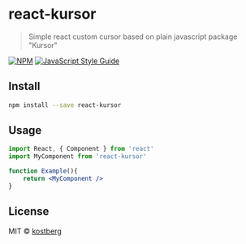 # react-kursor

> Simple react custom cursor based on plain javascript package &quot;Kursor&quot;

[![NPM](https://img.shields.io/npm/v/react-kursor.svg)](https://www.npmjs.com/package/react-kursor) [![JavaScript Style Guide](https://img.shields.io/badge/code_style-standard-brightgreen.svg)](https://standardjs.com)

## Install

```bash
npm install --save react-kursor
```

## Usage

```jsx
import React, { Component } from 'react'
import MyComponent from 'react-kursor'

function Example(){
    return <MyComponent />
}
```

## License

MIT © [kostberg](https://github.com/kostberg)
